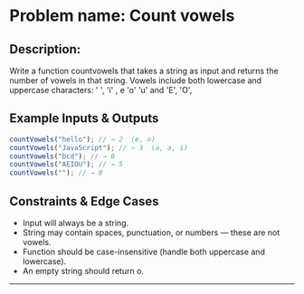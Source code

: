 # Problem name: Count vowels

## Description:

Write a function countvowels that takes a string as input and returns the number of vowels in that string. Vowels include both lowercase and uppercase characters: ' ', 'i' , e 'o' 'u' and 'E', 'O',

## Example Inputs & Outputs

```js
countVowels("hello"); // → 2  (e, o)
countVowels("JavaScript"); // → 3  (a, a, i)
countVowels("bcd"); // → 0
countVowels("AEIOU"); // → 5
countVowels(""); // → 0
```

## Constraints & Edge Cases

- Input will always be a string.
- String may contain spaces, punctuation, or numbers — these are not vowels.
- Function should be case-insensitive (handle both uppercase and lowercase).
- An empty string should return o.

---
